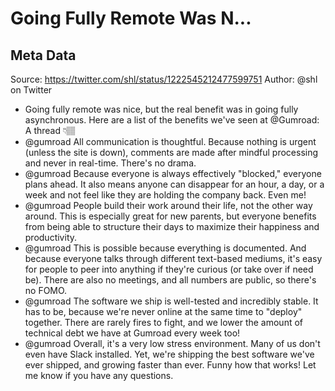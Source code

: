 # Going Fully Remote Was N...

## Meta Data

Source:  https://twitter.com/shl/status/1222545212477599751 
Author: @shl on Twitter

- Going fully remote was nice, but the real benefit was in going fully asynchronous. Here are a list of the benefits we've seen at @Gumroad:
  A thread 👇🏽
- @gumroad All communication is thoughtful. Because nothing is urgent (unless the site is down), comments are made after mindful processing and never in real-time. There's no drama.
- @gumroad Because everyone is always effectively "blocked," everyone plans ahead. It also means anyone can disappear for an hour, a day, or a week and not feel like they are holding the company back. Even me!
- @gumroad People build their work around their life, not the other way around. This is especially great for new parents, but everyone benefits from being able to structure their days to maximize their happiness and productivity.
- @gumroad This is possible because everything is documented. And because everyone talks through different text-based mediums, it's easy for people to peer into anything if they're curious (or take over if need be). There are also no meetings, and all numbers are public, so there's no FOMO.
- @gumroad The software we ship is well-tested and incredibly stable. It has to be, because we're never online at the same time to "deploy" together. There are rarely fires to fight, and we lower the amount of technical debt we have at Gumroad every week too!
- @gumroad Overall, it's a very low stress environment. Many of us don't even have Slack installed.
  Yet, we're shipping the best software we've ever shipped, and growing faster than ever. Funny how that works!
  Let me know if you have any questions.
